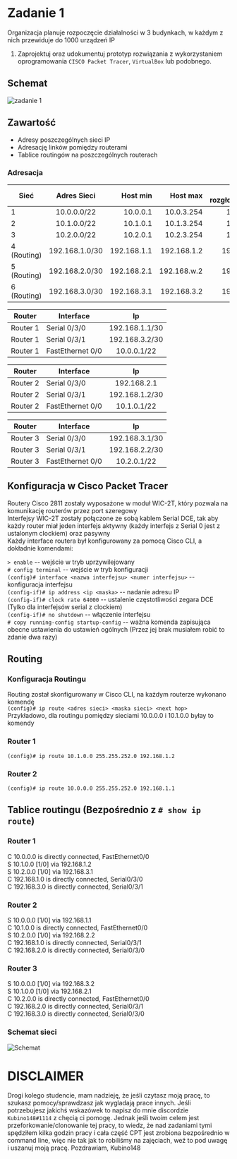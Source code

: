 # Zadanie 1

Organizacja planuje rozpoczęcie działalności w 3 budynkach, w każdym z nich przewiduje do 1000 urządzeń IP

1. Zaprojektuj oraz udokumentuj prototyp rozwiązania z wykorzystaniem oprogramowania ``CISCO Packet Tracer``, ``VirtualBox`` lub podobnego. 

## Schemat

![zadanie 1](stage-01.svg)

## Zawartość

 * Adresy poszczególnych sieci IP
 * Adresację linków pomiędzy routerami
 * Tablice routingów na poszczególnych routerach
 

### Adresacja

| Sieć  | Adres Sieci | Host min     | Host max      | Adres rozgłoszeniowy |
| -------------     |:-------------: | -----:       | -----:        | -----:    |
| 1         | 10.0.0.0/22 | 10.0.0.1 | 10.0.3.254 | 10.0.3.255  |
| 2         | 10.1.0.0/22 | 10.1.0.1| 10.1.3.254 | 10.1.3.255 |  
| 3         | 10.2.0.0/22 | 10.2.0.1| 10.2.3.254 | 10.2.3.255 |  
| 4 (Routing) | 192.168.1.0/30 | 192.168.1.1 | 192.168.1.2 | 192.168.1.3 |
| 5 (Routing) | 192.168.2.0/30 | 192.168.2.1 | 192.168.w.2 | 192.168.2.3 |
| 6 (Routing) | 192.168.3.0/30 | 192.168.3.1 | 192.168.3.2 | 192.168.3.3 |

| Router | Interface | Ip | 
| ------------- | -------------  |:-------------:|
| Router 1 | Serial 0/3/0 |   192.168.1.1/30 | 
| Router 1 | Serial 0/3/1  |   192.168.3.2/30 | 
| Router 1 | FastEthernet 0/0  |  10.0.0.1/22 | 

| Router | Interface | Ip | 
| ------------- | -------------  |:-------------:|
|  Router 2 |  Serial 0/3/0  |  192.168.2.1 | 
|  Router 2 | Serial 0/3/1  |  192.168.1.2/30 | 
|  Router 2 | FastEthernet 0/0  |  10.1.0.1/22 | 

| Router | Interface | Ip | 
| ------------- | -------------  |:-------------:|
|  Router 3 | Serial 0/3/0 |  192.168.3.1/30 | 
|  Router 3 |Serial 0/3/1  |  192.168.2.2/30 | 
|  Router 3 | FastEthernet 0/0  |  10.2.0.1/22 | 

## Konfiguracja w Cisco Packet Tracer

Routery Cisco 2811 zostały wyposażone w moduł WIC-2T, który pozwala na komunikację routerów przez port szeregowy  
Interfejsy WIC-2T zostały połączone ze sobą kablem Serial DCE, tak aby każdy router miał jeden interfejs aktywny (każdy interfejs z Serial 0 jest z ustalonym clockiem) oraz pasywny  
Każdy interface routera był konfigurowany za pomocą Cisco CLI, a dokładnie komendami:  

```> enable``` -- wejście w tryb uprzywilejowany  
```# config terminal``` -- wejście w tryb konfiguracji  
```(config)# interface <nazwa interfejsu> <numer interfejsu>``` -- konfiguracja interfejsu  
```(config-if)# ip address <ip <maska>``` -- nadanie adresu IP  
```(config-if)# clock rate 64000``` -- ustalenie częstotliwości zegara DCE (Tylko dla interfejsów serial z clockiem)  
```(config-if)# no shutdown``` -- włączenie interfejsu  
```# copy running-config startup-config``` -- ważna komenda zapisująca obecne ustawienia do ustawień ogólnych (Przez jej brak musiałem robić to zdanie dwa razy)

## Routing

### Konfiguracja Routingu

Routing został skonfigurowany w Cisco CLI, na każdym routerze wykonano komendę  
```(config)# ip route <adres sieci> <maska sieci> <next hop>```  
Przykładowo, dla routingu pomiędzy sieciami 10.0.0.0 i 10.1.0.0 byłay to komendy  

### Router 1 
```(config)# ip route 10.1.0.0 255.255.252.0 192.168.1.2```  
### Router 2
```(config)# ip route 10.0.0.0 255.255.252.0 192.168.1.1```

## Tablice routingu (Bezpośrednio z ```# show ip route```)


### Router 1

C       10.0.0.0 is directly connected, FastEthernet0/0  
S       10.1.0.0 [1/0] via 192.168.1.2  
S       10.2.0.0 [1/0] via 192.168.3.1  
C       192.168.1.0 is directly connected, Serial0/3/0  
C       192.168.3.0 is directly connected, Serial0/3/1  

### Router 2

S       10.0.0.0 [1/0] via 192.168.1.1  
C       10.1.0.0 is directly connected, FastEthernet0/0  
S       10.2.0.0 [1/0] via 192.168.2.2  
C       192.168.1.0 is directly connected, Serial0/3/1  
C       192.168.2.0 is directly connected, Serial0/3/0  

### Router 3

S       10.0.0.0 [1/0] via 192.168.3.2  
S       10.1.0.0 [1/0] via 192.168.2.1  
C       10.2.0.0 is directly connected, FastEthernet0/0  
C       192.168.2.0 is directly connected, Serial0/3/1  
C       192.168.3.0 is directly connected, Serial0/3/0  

### Schemat sieci


![Schemat](Zad1.png)

# DISCLAIMER
Drogi kolego studencie, mam nadzieję, że jeśli czytasz moją pracę, to szukasz pomocy/sprawdzasz jak wygladają prace innych. Jeśli potrzebujesz jakichś wskazówek to napisz do mnie discordzie ```Kubino148#1114``` z chęcią ci pomogę. Jednak jeśli twoim celem jest przeforkowanie/clonowanie tej pracy, to wiedz, że nad zadaniami tymi spędziłem kilka godzin pracy i cała część CPT jest zrobiona bezpośrednio w command line, więc nie tak jak to robiliśmy na zajęciach, weź to pod uwagę i uszanuj moją pracę. Pozdrawiam, Kubino148
